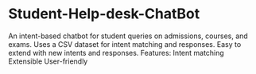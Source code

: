 # Student-Help-desk-ChatBot
An intent-based chatbot for student queries on admissions, courses, and exams. Uses a CSV dataset for intent matching and responses. Easy to extend with new intents and responses.  Features:  Intent matching Extensible User-friendly
